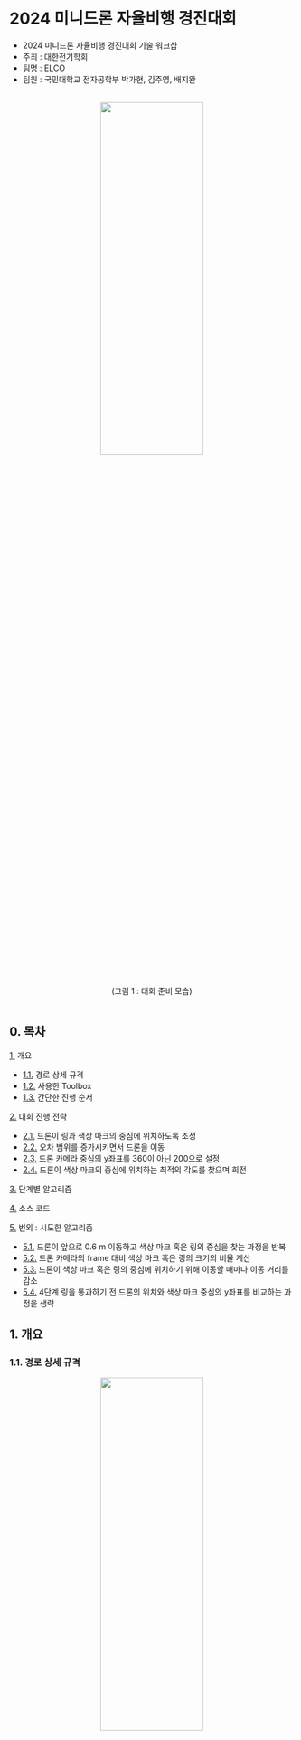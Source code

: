 2024 미니드론 자율비행 경진대회
===============

- 2024 미니드론 자율비행 경진대회 기술 워크샵
- 주최 : 대한전기학회
- 팀명 : ELCO
- 팀원 : 국민대학교 전자공학부 박가현, 김주영, 배지완
<br>
<div align=center> 
<img src="https://github.com/gahyunparkk/drone_ELCO/assets/133209913/bfc8ef0f-27da-4f9c-8f44-191ae07e1588.jpg" width="60%" height="40%" />
<br>
(그림 1 : 대회 준비 모습)
</div>
<br>

## 0. 목차

[1.](#1-개요) 개요
   - [1.1.](#11-경로-상세-규격) 경로 상세 규격
   - [1.2.](#12-사용한-toolbox) 사용한 Toolbox
   - [1.3.](#13-간단한-진행-순서) 간단한 진행 순서

[2.](#2-대회-진행-전략) 대회 진행 전략
   - [2.1.](#21-드론이-링과-색상-마크의-중심에-위치하도록-조정) 드론이 링과 색상 마크의 중심에 위치하도록 조정
   - [2.2.](#22-오차-범위를-증가시키면서-드론을-이동) 오차 범위를 증가시키면서 드론을 이동
   - [2.3.](#23-드론-카메라-중심의-y좌표를-360이-아닌-200으로-설정) 드론 카메라 중심의 y좌표를 360이 아닌 200으로 설정
   - [2.4.](#24-드론이-색상-마크의-중심에-위치하는-최적의-각도를-찾으며-회전) 드론이 색상 마크의 중심에 위치하는 최적의 각도를 찾으며 회전

[3.](#3-단계별-알고리즘) 단계별 알고리즘

[4.](#4-소스-코드) 소스 코드

[5.](#5-번외--시도한-알고리즘) 번외 : 시도한 알고리즘
   - [5.1.](#51-드론이-앞으로-06-m-이동하고-색상-마크-혹은-링의-중심을-찾는-과정을-반복) 드론이 앞으로 0.6 m 이동하고 색상 마크 혹은 링의 중심을 찾는 과정을 반복
   - [5.2.](#52-드론-카메라의-frame-대비-색상-마크-혹은-링의-크기의-비율-계산) 드론 카메라의 frame 대비 색상 마크 혹은 링의 크기의 비율 계산
   - [5.3.](#53-드론이-색상-마크-혹은-링의-중심에-위치하기-위해-이동할-때마다-이동-거리를-감소) 드론이 색상 마크 혹은 링의 중심에 위치하기 위해 이동할 때마다 이동 거리를 감소
   - [5.4.](#54-4단계-링을-통과하기-전-드론의-위치와-색상-마크-중심의-y좌표를-비교하는-과정을-생략) 4단계 링을 통과하기 전 드론의 위치와 색상 마크 중심의 y좌표를 비교하는 과정을 생략

## 1. 개요

### 1.1. 경로 상세 규격

<div align=center> 
<img src="https://github.com/gahyunparkk/drone_ELCO/assets/133209913/d1be7afb-e357-4df9-b37f-0e154b694d6d.png" width="60%" height="40%" />
<br>
(그림 2 : 주어진 경로)
</div>
<br>

- 가림막 링
  - 1차 링 지름 : 57 cm
  - 2차 링 지름 : 46 cm
  - 3차 링 지름 : 46 cm
  - 4차 링 지름 : 52 cm
  - 링 중심의 높이 : 80 ~ 100 cm
 
- 색상 hsv 값의 h 범위
  - 빨간색 색상 마크
    - 1단계 : 0 ~ 0.08
    - 4단계 : 0 ~ 0.06, 0.94 ~ 1
  - 초록색 색상 마크 : 0.30 ~ 0.39
  - 보라색 색상 마크 : 0.70 ~ 0.79
  - 파란색 가림막 : 0.55 ~ 0.75

### 1.2. 사용한 Toolbox

- image processing toolbox

### 1.3. 간단한 진행 순서

- 1단계 : 이륙 &rarr; 링 너머 빨간색 색상 마크와 링의 중심에 위치 &rarr; 앞으로 3.5 m 이동
- 2단계 : 시계 방향으로 회전 &rarr; 앞으로 3.5 m 이동 &rarr; 링 너머 초록색 색상 마크와 링의 중심에 위치 &rarr; 앞으로 1.6 m 이동
- 3단계 : 반시계 방향으로 회전 &rarr; 링 너머 보라색 색상 마크와 링의 중심에 위치 &rarr; 앞으로 2.6 m 이동
- 4-1단계 : 시계 방향으로 회전 &rarr; 앞으로 2.3 m 이동
- 4-2단계 : 링 너머 빨간색 색상 마크의 중심에 위치 &rarr; 앞으로 1.85 m 이동 &rarr; 착륙

## 2. 대회 진행 전략

### 2.1. 드론이 링과 색상 마크의 중심에 위치하도록 조정

<div align=center> 
<img src="https://github.com/gahyunparkk/drone_ELCO/assets/133209913/a3371aa6-22e6-44f8-954c-517c56631fd1.jpg" width="60%" height="40%" />
<br>
(그림 3 : 드론이 링과 링 너머 색상 마크의 중심에 위치하도록 조정)
</div>
<br>

- 드론을 링과 색상 마크의 중심에 위치시킨 후 앞으로 이동시켰다. 이를 수행하기 위한 알고리즘은 아래와 같다.

- **드론을 색상 마크의 중심에 위치**시켰다. 색상 마크의 중심 좌표를 return 하는 `square_detect` 함수와 드론이 색상 마크 또는 링의 중심에 위치하도록 하는 `move_to_center` 함수를 이용했다.
  - 색상 마크가 인식되지 않는 경우 : 드론을 링의 중심에 위치시켰다. 링의 중심 좌표를 return 하는 `detect_from_frame` 함수와 `move_to_center` 함수를 이용했다.
    - 링이 인식되지 않는 경우 : 드론이 링을 인식할 때까지 드론을 20 cm 씩 뒤로 이동시켰다.
      
- **드론이 색상 마크의 중심에 위치하면 색상 마크의 중심, 즉 드론의 위치와 링의 중심을 비교**한다. 드론이 링의 중심에 위치하면 다음 동작을 수행한다.[^1]
  - 드론이 링의 중심에 위치하지 않는 경우 : 드론을 링의 중심에 위치시켰다.
 
### 2.2. 오차 범위를 증가시키면서 드론을 이동

- 드론을 정확한 곳에 위치시킬 때 **드론이 계속해서 상하 또는 좌우로 이동하는 문제**가 발생했다.[^2] 이 문제를 해결하고, 드론의 이동 시간을 최소화하기 위해 오차 범위에 관한 변수를 설정하고, 변수의 값을 증가시키면서 드론을 이동시켰다.
<br>
<div align=center> 
<img src="https://github.com/gahyunparkk/drone_ELCO/assets/133209913/14c51526-42e8-49c2-9708-7ced932b1ac9.jpg" width="60%" height="40%" />
<br>
(그림 4 : 드론이 상하 또는 좌우로 이동하는 것이 반복되는 문제 상황 발생)
</div>
<br>

- **드론의 위치와 링 또는 색상 마크 중심의 차이가 무시할 수 있을 만큼 작으면 드론이 링 또는 색상 마크의 중심에 위치한 것으로 판단**했다. 이를 통해 드론이 링 또는 색상 마크의 중심으로 이동하는 데 걸리는 시간을 최소화했다.
- **드론이 상하 또는 좌우로 한 번 이동할 때마다 허용하는 오차 범위를 증가**시켰다. 이를 통해 드론이 위치해야 하는 곳에 정확히 위치하기 위해 계속해서 상하 또는 좌우로 이동하는 문제를 해결했다.

### 2.3. 드론 카메라 중심의 y좌표를 360이 아닌 200으로 설정

- **드론 카메라 중심의 y좌표를 360으로 설정하면[^3] 드론이 위치해야 하는 곳에 비해 위쪽에 위치하는 문제**가 발생했다.[^4]

- 드론을 위로 조금씩 이동시키면서 드론이 위치해야 하는 곳에 정확히 위치하도록 하는 y좌표를 찾았다.[^5] 위의 과정을 통해 **드론 카메라 중심의 y좌표를 200으로 설정하면 드론이 위치해야 하는 곳에 정확히 위치**함을 알게 되었다.

### 2.4. 드론이 색상 마크의 중심에 위치하는 최적의 각도를 찾으며 회전

- 드론이 회전을 할 때 각도가 정확하게 정해지지 않았다. **드론 카메라 중심과 색상 마크 중심의 x좌표의 차이를 계산하여 최적의 각도**를 찾았다.[^6]

- 색상 마크 중심에서 드론 카메라 중심의 x좌표를 뺀 값이 20 보다 크면[^7] 드론을 시계 방향으로 5도 회전시켰다. -20 보다 작으면[^8] 드론을 반시계 방향으로 5도 회전시켰다.
- 드론이 총 회전하는 각도가 주어진 범위를 벗어나는 경우 회전을 중단시켰다.

## 3. 단계별 알고리즘

- 블럭도를 이용하여 단계별 알고리즘을 나타내면 표 1과 같다.
<br>

<div align=center> 
(표 1 : 단계별 알고리즘을 나타낸 블럭도)
<br>
<img src="https://github.com/gahyunparkk/drone_ELCO/assets/133209913/72c5c787-be55-4ed5-a607-34249bb67d63.png" width="80%" height="50%" />
</div>

## 4. 소스 코드

### 4.1. 0단계 : 필요한 변수 선언

- 변수 `drone` 및 드론 카메라 중심 좌표를 나타내는 변수 `center_point`을 선언한다.
- 변수 `cameraObj`을 선언한다.
- 허용 오차를 나타내는 변수 `dif` 선언, 20으로 초기화한다.

```
clear;
drone = ryze('Tello');

takeoff(drone);
pause(1);

% 드론 카메라 중심의 y 좌표를 200 으로 설정
center_point = [480, 200];
cameraObj = camera(drone);
dif = 20;
```

### 4.2. 1단계 : 드론을 빨간색 색상 마크와 링의 중심에 위치시킨 후 링 통과

<div align=center> 
<img src="https://github.com/gahyunparkk/drone_ELCO/assets/133209913/7044615e-d173-4631-a81e-fd366139f6d4.png" width="60%" height="40%" />
<br>
(그림 5 : 1단계 색상 마크와 링의 중심을 인식하는 드론 카메라의 frame)
</div>
<br>

- 색상 마크의 중심 좌표를 변수 `centroid`, 드론 카메라 중심과 색상 마크의 중심 사이의 거리를 변수 `dis`에 저장한다.
- 링의 중심 좌표를 변수 `centroid1`, 드론 카메라 중심과 링의 중심 사이의 거리를 변수 `dis1`에 저장한다.
- **`square_detect` 함수를 이용하여 빨간색 색상 마크의 중심 좌표**를 찾는다. 이때, 빨간색 색상 마크의 hsv 값의 h 범위는 0 ~ 0.05, 0.94 ~ 1 이기 때문에 하나의 범위만을 선택하면 색상 마크가 제대로 인식되지 않는 문제가 발생했다. 따라서 두 가지 범위 중 색상 마크가 제대로 인식 되는 범위를 선택했다.
   - 색상 마크가 인식되지 않은 경우 : `detect_from_frame` 함수를 이용하여 링의 중심 좌표를 찾는다. `move_to_center` 함수를 이용하여 드론이 링의 중심에 위치하도록 조정한다.
        - 링이 인식되지 않은 경우 : 드론을 뒤로 이동시킨 후 다시 링을 인식한다. 이 과정은 드론이 링을 인식할 때까지 반복한다.
- **`move_to_center` 함수를 이용하여 드론을 색상 마크의 중심에 위치**시킨다. 이 과정은 드론 카메라 중심과 색상 마크의 중심 사이의 오차가 허용된 오차 범위 내에 포함될 때까지 반복한다. 오차 범위는 20으로 초기화하고, 드론이 한 번 이동할 때마다 15씩 증가한다.
- 색상 마크의 중심, 즉 드론의 위치와 링의 중심의 차이가 100보다 작은 경우 드론이 색상 마크와 링의 중심에 위치했다고 판단한다.
   - 차이가 100보다 큰 경우 : `move_to_center` 함수를 이용하여 드론이 링의 중심에 위치하도록 조정한다.
- **드론을 앞으로 3.5 m 이동**시킨다.
  
```
while true
    frame = snapshot(cameraObj);
    imshow(frame);
    dif = dif + 15;

    [x, y] = square_detect(frame, 0, 0.05);
    if isnan(x) || isnan(y)
        [x, y] = square_detect(frame, 0.94, 1);
    end
    [x1, y1, boundingBox] = detect_from_frame(frame);

    % 링 너머 빨간색 색상 마크가 인식되지 않은 경우 드론 카메라 중심과 링의 중심이 일치하도록 조정
    if isnan(x) || isnan(y)
        disp('No red square detected.');

        % 링이 인식되지 않은 경우 드론이 뒤로 이동한 후 다시 링을 인식
        while ~isempty(boundingBox)
            disp('No bounding box detected.');
            moveback(drone, Distance', 0.2, 'Speed', 1);
            pause(0.5);
            [x1, y1, boundingBox] = detect_from_frame(frame);
        end

        move_to_center(drone, x1, y1, dif);

        centroid = [x1, y1];
        dis = centroid - center_point;

        if abs(dis(1)) <= 100 && abs(dis(2)) <= 100
            disp('Centered successfully!');
            break;
        end
    end

    % 드론 카메라 중심이 링 너머 빨간색 색상 마크의 중심과 일치하도록 조정
    move_to_center(drone, x, y, dif);
 
    centroid = [x, y];
    dis = centroid - center_point;
    centroid1 = [x1, y1];
    dis1 = centroid1 - center_point;

    if abs(dis(1)) <= dif && abs(dis(2)) <= dif
        % 빨간색 색상 마크의 중심 (드론의ㅓ위치) 와 링의 중심의 차이가 100 보다 작은 경우
        % 드론이 빨간색 색상 마크와 링의 중심에 위치했다고 판단
        if abs(dis1(1)) <= 100 && abs(dis1(2)) <= 100
            disp('Centered successfully!');
            break;
        % 빨간색 색상 마크의 중심 (드론의 위치) 와 링의 중심의 차이가 100 보다 큰 경우
        % 드론 카메라 중심과 링의 중심이 일치하도록 조정
        else
            move_to_center(drone, x1, y1, dif);
        end
    end
end

moveforward(drone, 'Distance', 3.5, 'Speed', 0.8);
pause(1.5);
```

### 4.3. 2단계 : 드론이 시계 방향으로 회전 및 초록색 색상 마크와 링의 중심에 위치

<div align=center> 
<img src="https://github.com/gahyunparkk/drone_ELCO/assets/133209913/f7fd9071-4a31-443d-a076-810cd1102e1b.png" width="60%" height="40%" />
<br>
(그림 6 : 2단계 색상 마크와 링의 중심을 인식하는 드론 카메라의 frame)
</div>
<br>

- **드론의 최적의 회전 각도**를 찾는다. **`square_detect` 함수를 이용하여 추출한 색상 마크 중심과 드론 카메라 중심의 x좌표의 차이**를 계산한다. 이가 20보다 크면 드론을 시계 방향으로 6도 회전시키고, 20보다 작으면 반시계 방향으로 6도 회전시킨다.[^9] 드론이 6도 회전하는 동작은 최대 2번 수행한다.
- **드론을 앞으로 3.5 m 이동**시킨다.
  - 드론이 2단계에서 이동해야 하는 거리는 5.1 m 이지만 드론이 정지하지 않고 이동할 수 있는 거리는 최대 5 m 이다. 따라서 드론을 3.5 m, 1.6 m 로 나누어 이동시켰다.
  - 드론을 3.5 m 보다 적게 이동시키면 이후 2단계 링을 인식할 때 4단계 링도 함께 인식되어 2단계 링의 중심 좌표가 제대로 추출되지 않는 문제가 발생했다. 따라서 4단계 링이 드론 카메라에 인식되지 않는 적절한 거리인 3.5 m 을 선택했다.
<br>
<div align=center> 

<img src="https://github.com/gahyunparkk/drone_ELCO/assets/133209913/a8a6e291-0176-4fcf-9424-fa860977fd14.jpg" width="60%" height="40%" />
<br>
(그림 7 : 2단계 링을 인식할 때 4단계 링도 함께 인식되는 문제 상황 발생)
</div>
<br>
- 4.2.와 동일한 방법으로 **드론을 초록색 색상 마크와 링의 중심에 위치**시켰다. 이때, 초록색 색상 마크의 hsv 값의 h 범위를 0.30 ~ 0.39 로 생각한다.
- **드론을 앞으로 1.6 m 이동**시킨다.
    
```
turn(drone, deg2rad(130));
pause(1.5);
turn_cnt = 0;

while true
    frame = snapshot(cameraObj);
    imshow(frame);
    [x, y] = square_detect(frame, 0.30, 0.39);

    centroid = [x, y];
    if isnan(x)
        [x1, y1, boundingBox] = detect_from_frame(frame);
        dis = centroid - center_point;

        if dis(1) > 20
            turn(drone, deg2rad(6));
            disp("turned 5 degree");
            pause(1);
        elseif dis(1) < -20
            turn(drone, deg2rad(-6));
            disp("turned -5 degree");
            pause(1);
        else
            break;
        end
    end

    dis = centroid - center_point;
    if turn_cnt == 2
        break;
    end

    if dis(1) > 20
        turn(drone, deg2rad(6));
        disp("turned 5 degree");
        pause(1);
        turn_cnt = turn_cnt + 1;
    elseif dis(1) < -20
        turn(drone, deg2rad(-6));
        disp("turned -5 degree");
        pause(1);
        turn_cnt = turn_cnt + 1;
    else
        break;
    end
end

moveforward(drone, 'Distance', 3.5, 'Speed', 1);
pause(1);

dif = 30;
while true
    frame = snapshot(cameraObj);
    imshow(frame);
    dif = dif + 15;

    [x, y] = square_detect(frame, 0.30, 0.39);
    [x1, y1, boundingBox] = detect_from_frame(frame);
 
    % 링 너머 초록색 색상 마크가 인식되지 않은 경우 드론 카메라 중심과 링의 중심이 일치하도록 조정
    if isnan(x) || isnan(y)
        disp('No green square detected.');

        % 링이 인식되지 않은 경우 드론이 뒤로 이동한 후 다시 링을 인식
        while ~isempty(boundingBox)
            disp('No bounding box detected.');
            moveback(drone, 'Distance', 0.2, 'Speed', 1);
            pause(0.5);
            [x1, y1, boundingBox] = detect_from_frame(frame);
        end
        
        move_to_center(drone, x1, y1, dif);

        centroid = [x1, y1];
        dis = centroid - center_point;

        if abs(dis(1)) <= 100 && abs(dis(2)) <= 100
            disp('Centered successfully!');
            break;
        end
    end

    % 드론 카메라 중심이 링 너머 초록색 색상 마크의 중심과 일치하도록 조정
    move_to_center(drone, x, y, dif);
 
    centroid = [x, y];
    dis = centroid - center_point;
    centroid1 = [x1, y1];
    dis1 = centroid1 - center_point;

    if abs(dis(1)) <= dif && abs(dis(2)) <= dif
        % 초록색 색상 마크의 중심 (드론의 위치) 와 링의 중심의 차이가 100 보다 작은 경우
        % 드론이 초록색 색상 마크와 링의 중심에 위치했다고 판단
        if abs(dis1(1)) <= 100 && abs(dis1(2)) <= 100
            disp('Centered successfully!');
            break;
        % 초록색 색상 마크의 중심 (드론의 위치) 와 링의 중심의 차이가 100 보다 큰 경우
        % 드론 카메라 중심과 링의 중심이 일치하도록 조정
        else
            move_to_center(drone, x1, y1, dif);
        end
    end
end

moveforward(drone, 'Distance', 1.6, 'Speed', 1);
pause(1.5);
```

### 4.4. 3단계 : 드론이 반시계 방향으로 회전 및 보라색 색상 마크와 링의 중심에 위치

<div align=center> 
<img src="https://github.com/gahyunparkk/drone_ELCO/assets/133209913/3e57b0d7-e313-4d54-95e0-523efc0fa115.png" width="60%" height="40%" />
<br>
(그림 8 : 3단계 색상 마크와 링의 중심을 인식하는 드론 카메라의 frame)
</div>
<br>

- 4.3.과 동일한 방법으로 **드론의 최적의 회전 각도**를 찾는다. 드론이 6도 회전하는 동작은 최대 2번 수행한다.
- 4.2.와 동일한 방법으로 **드론을 보라색 색상 마크와 링의 중심에 위치**시켰다. 이때, 보라색 색상 마크의 hsv 값의 h 범위를 0.69 ~ 0.79 로 생각한다.
- **드론을 앞으로 2.6 m 이동**시킨다.
   
```
turn(drone, deg2rad(-130));
pause(1);
turn_cnt = 0;
while true
    frame = snapshot(cameraObj);
    [x, y] = square_detect(frame, 0.69, 0.79);

    centroid = [x, y];
    dis = centroid - center_point;

    if isnan(x)
        [x1, y1, boundingBox] = detect_from_frame(frame);
        dis = centroid - center_point;

        if dis(1) > 20
            turn(drone, deg2rad(6));
            disp("turned 5 degree");
            pause(1);
        elseif dis(1) < -20
            turn(drone, deg2rad(-6));
            disp("turned -5 degree");
            pause(1);
        else
            break;
        end
    end

    if turn_cnt == 2
        break;
    end

    if dis(1) > 20
        turn(drone, deg2rad(6));
        disp("turned 5 degree");
        pause(1);
        turn_cnt = turn_cnt + 1;
    elseif dis(1) < -20
        turn(drone, deg2rad(-6));
        disp("turned -5 degree");
        pause(1);
        turn_cnt = turn_cnt + 1;
    else
        break;
    end
end

dif = 30;
while true
    frame = snapshot(cameraObj);
    dif = dif + 15;

    [x, y] = square_detect(frame, 0.69, 0.79);
    [x1, y1, boundingBox] = detect_from_frame(frame);
 
    % 링 너머 보라색 색상 마크가 인식이 되지 않은 경우 드론 카메라 중심과 링의 중심 일치하도록 조정
    if isnan(x) || isnan(y)
        disp('No purple square detected.');

        % 링이 인식이 되지 않은 경우 드론이 뒤로 이동한 후 다시 링을 인식
        while ~isempty(boundingBox)
            disp('No bounding box detected.');
            moveback(drone, 'Distance', 0.2, 'Speed', 1);
            pause(0.5);
            [x1, y1, boundingBox] = detect_from_frame(frame);
        end
        
        move_to_center(drone, x1, y1, dif);

        centroid = [x1, y1];
        dis = centroid - center_point;

        if abs(dis(1)) <= 100 && abs(dis(2)) <= 100
            disp('Centered successfully!');
            break;
        end
    end

    % 드론 카메라 중심이 링 너머 보라색 색상 마크의 중심과 일치하도록 조정
    move_to_center(drone, x, y, dif);
 
    centroid = [x, y];
    dis = centroid - center_point;
    centroid1 = [x1, y1];
    dis1 = centroid1 - center_point;

    if abs(dis(1)) <= dif && abs(dis(2)) <= dif
        % 보라색 색상 마크의 중심 (드론의 위치) 와 링의 중심의 차이가 100 보다 작은 경우
        % 드론이 보라색 색상 마크와 링의 중심에 위치했다고 판단
        if abs(dis1(1)) <= 100 && abs(dis1(2)) <= 100
            disp('Centered successfully!');
            break;
        % 보라색 색상 마크의 중심 (드론의 위치) 와 링의 중심의 차이가 100 보다 큰 경우
        % 드론 카메라 중심과 링의 중심이 일치하도록 조정
        else
            move_to_center(drone, x1, y1, dif);
        end
    end
end

moveforward(drone, 'Distance', 2.6, 'Speed', 1);
pause(1);
```

### 4.5. 4-1단계 : 드론이 시계 방향으로 회전

<div align=center> 
<img src="https://github.com/gahyunparkk/drone_ELCO/assets/133209913/818e2538-ba86-44f2-bced-ed3190cec7b6.png" width="60%" height="40%" />
<br>
(그림 9 : 4단계 색상 마크를 인식하는 드론 카메라의 frame)
</div>
<br>

- 4.3.과 동일한 방법으로 **드론의 최적의 회전 각도**를 찾는다. 드론이 6도 회전하는 동작은 최대 3번 수행한다.
- **드론을 앞으로 2.3 m 이동**시킨다.
  - 드론이 링을 통과하기 전이면서도 링 너머 빨간색 색상 마크가 제대로 인식되는 거리가 최대 2.3 m 라고 판단했다.

```
turn(drone, deg2rad(215));
pause(1);
turn_cnt = 0;

while true
    frame = snapshot(cameraObj);
    imshow(frame);
    [x, y] = square_detect(frame, 0, 0.06);
    if isnan(x) || isnan(y)
        [x, y] = square_detect(frame, 0.94, 1);
    end

    centroid = [x, y];
    if isnan(x)
        [x1, y1, boundingBox] = detect_from_frame(frame);
        dis = centroid - center_point;
        if dis(1) > 20
            turn(drone, deg2rad(6));
            disp("turned 5 degree");
            pause(1);
        elseif dis(1) < -20
            turn(drone, deg2rad(-6));
            disp("turned -5 degree");
            pause(1);
        else
            break;
        end
    end

    dis = centroid - center_point;
    if turn_cnt == 3
        break;
    end

    if dis(1) > 20
        turn(drone, deg2rad(6));
        disp("turned 5 degree");
        pause(1);
        turn_cnt = turn_cnt + 1;
    elseif dis(1) < -20
        turn(drone, deg2rad(-6));
        disp("turned -5 degree");
        pause(1);
        turn_cnt = turn_cnt + 1;
    else
        break;
    end
end

moveforward(drone, 'Distance', 2, 'Speed', 0.9);
pause(1);
```

### 4.6. 4-2단계 : 드론이 빨간색 색상 마크에 위치한 후 링 통과 후 착륙

<div align=center> 
<img src="https://github.com/gahyunparkk/drone_ELCO/assets/133209913/3accf3aa-6a99-4a12-b345-aa4a1867a098.png" width="60%" height="40%" />
<br>
(그림 10 : 4단계 색상 마크의 중심을 인식하는 드론 카메라의 frame)
</div>
<br>

- 4.2.와 동일한 방법으로 **드론을 빨간색 색상 마크와 링의 중심**에 위치시켰다. 빨간색 색상 마크의 hsv 값의 h 범위를 0 ~ 0.06 으로 생각한다.
- **드론이 앞으로 1.55 m 이동**한 후 착륙한다.

```
% 드론 카메라 중심이 링 너머 빨간색 색상 마크의 중심과 일치하도록 조정
dif = 20;
while true
    frame = snapshot(cameraObj);
    imshow(frame);
    dif = dif + 15;

    [x, y] = square_detect(frame, 0, 0.06);
    [x1, y1, boundingBox] = detect_from_frame(frame);
 
    % 링 너머 빨간색 색상 마크가 인식되지 않은 경우 드론 카메라 중심과 링의 중심이 일치하도록 조정
    if isnan(x) || isnan(y)
        disp('No red square detected.');

        % 링이 인식되지 않은 경우 드론이 뒤로 이동한 후 다시 링을 인식
        while ~isempty(boundingBox)
            disp('No bounding box detected.');
            moveback(drone, 'Distance', 0.2, 'Speed', 1);
            pause(0.5);
            [x1, y1, boundingBox] = detect_from_frame(frame);
        end
        
        move_to_center(drone, x1, y1, dif);

        centroid = [x1, y1];
        dis = centroid - center_point;

        if abs(dis(1)) <= 100 && abs(dis(2)) <= 100
            disp('Centered successfully!');
            break;
        end
    end

    % 드론 카메라 중심이 링 너머 빨간색 색상 마크의 중심과 일치하도록 조정
    move_to_center(drone, x, y, dif);
 
    centroid = [x, y];
    dis = centroid - center_point;
    centroid1 = [x1, y1];
    dis1 = centroid1 - center_point;

    if abs(dis(1)) <= dif && abs(dis(2)) <= dif
        % 빨간색 색상 마크의 중심 (드론의 위치) 와 링의 중심의 차이가 100 보다 작은 경우
        % 드론이 빨간색 색상 마크와 링의 중심에 위치했다고 판단
        if abs(dis1(1)) <= 100 && abs(dis1(2)) <= 100
            disp('Centered successfully!');
            break;
        % 빨간색 색상 마크의 중심 (드론의 위치) 와 링의 중심의 차이가 100 보다 큰 경우
        % 드론 카메라 중심과 링의 중심이 일치하도록 조정
        else
            move_to_center(drone, x1, y1, dif);
        end
    end
end

moveforward(drone, 'Distance', 1.85, 'Speed', 0.9);
pause(1);

land(drone);
```

### 4.7. 함수 detect_from_frame : 파란색 가림막 링의 중심 좌표를 return 하는 함수

- **파란색 가림막의 영역**을 찾는다. 파란색 가림막의 hsv 값의 h 범위를 0.55 ~ 0.65 로 생각하고, s 범위가 0.5 보다 높다고 생각한다. 위의 hsv 값의 범위에 해당하는 픽셀을 선택한 후 이진화된 이미지를 반전시킨다.
- regionprops 함수를 이용하여 반전된 이미지에서 각각의 연결된 영역의 bounding box와 면적을 계산한다.
- bounding box 내에서 **원을 찾은 후 크기가 가장 큰 원의 중심 좌표**를 구하고 그 결과를 시각화한다.

```
function [center_x, center_y, boundingBox] = detect_from_frame(frame)
    blue_th_down = 0.55;
    blue_th_up = 0.65;

    tohsv = rgb2hsv(frame);
    h = tohsv(:,:,1);
    s = tohsv(:,:,2);

    toBinary = (blue_th_down < h) & (h < blue_th_up) & (s > 0.5);
    filtered = imcomplement(toBinary);

    area = regionprops(filtered, 'BoundingBox', 'Area');
    tmpArea = 0;
    boundingBox = [];
    
    for j = 1:length(area)
        tmpBox = area(j).BoundingBox;

        % boundingBox 의 크기가 드론 카메라 frame 의 크기와 같은 경우 예외 처리
        if(tmpBox(3) == size(frame, 2) || tmpBox(4) == size(frame, 1))
            continue;
        else
            if tmpArea <= area(j).Area
                tmpArea = area(j).Area;
                boundingBox = area(j).BoundingBox;
            end
        end
    end
    
    % boundingBox 가 존재하는 경우 가림막 링의 중심 좌표 추출
    if ~isempty(boundingBox)
        center_x = boundingBox(1) + (0.5 * boundingBox(3));
        center_y = boundingBox(2) + (0.5 * boundingBox(4));
        
        inner_region = imcrop(frame, boundingBox);
        gray_inner = rgb2gray(inner_region);
        edges_inner = edge(gray_inner, 'Canny');
        
        [centers, radii] = imfindcircles(edges_inner, [20 100]);
        
        if ~isempty(centers)
            % 크기가 가장 큰 원의 중심 좌표 추출
            [~, max_idx] = max(radii);
            circle_center = centers(max_idx, :);
            
            center_x = boundingBox(1) + circle_center(1);
            center_y = boundingBox(2) + circle_center(2);
        end
        hold on
        rectangle('Position', boundingBox, 'EdgeColor', '#F59F00', 'LineWidth', 2);
        plot(center_x, center_y, 'o')
        title(['Center X: ', num2str(center_x), ', Center Y: ', num2str(center_y)])
        axis on
        grid on
    else
        center_x = NaN;
        center_y = NaN;
    end
end
```

### 4.8. 함수 move_to_center : 드론을 색상 마크 혹은 가림막 링의 중심 좌표로 이동시키는 함수

- **드론의 중심 좌표인 (480, 200)과 매개변수로 주어진 색상 마크 혹은 가림막 링의 중심 좌표의 차이**를 구한다.
  - 차이가 허용된 오차 범위인 40보다 작은 경우 : 드론이 색상 마크 혹은 링의 중심에 위치했다고 판단한다. "Find Center Point"를 출력한다.
  - 차이가 40보다 큰 경우 : **드론이 상하좌우로 0.2 m 씩 이동**한다.
<br>
<div align=center> 
<img src="https://github.com/gahyunparkk/drone_ELCO/assets/133209913/d63bb1f4-3311-4498-88bb-cd30cb298313.jpg" width="60%" height="40%" />
<br>
(그림 11 : 드론 카메라 중심과 색상 마크 혹은 링의 중심의 차이를 계산하여 상하좌우로 이동)
</div>
<br>

```
function move_to_center(drone, target_x, target_y, dif)
    center_point = [480, 200];
    dis = [target_x, target_y] - center_point;

    if abs(dis(1)) <= dif && abs(dis(2)) <= dif
        disp('Find Center Point!');
        
    elseif abs(dis(1)) > 40
        if dis(1) < 0
            disp('Move left');
            moveleft(drone, 'Distance', 0.2, 'Speed', 1);
        else
            disp('Move right');
            moveright(drone, 'Distance', 0.2, 'Speed', 1);
        end
    end
    
    if abs(dis(2)) > 40
        if dis(2) < 0
            disp('Move up');
            moveup(drone, 'Distance', 0.2, 'Speed', 1);
        else
            disp('Move down');
            movedown(drone, 'Distance', 0.2, 'Speed', 1);
        end
    end
    
    pause(1);
end
```

### 4.8. 함수 square_detect : 색상 마크의 중심 좌표를 return 하는 함수

- **매개변수로 주어진 색상 마크의 h 범위 내에 존재하는 픽셀을 선택**하여 이진화 이미지를 생성한다.
- regionprops 함수를 이용하여 이미지에서 각 연결된 영역의 bounding box와 면적을 계산하고, **크기가 가장 큰 영역을 검출**한다.
  - bounding box가 비어있지 않은 경우 중심을 계산하여 시각화한다.

```
function [center_x, center_y] = square_detect(frame, th_down, th_up)
    tohsv = rgb2hsv(frame);
    h = tohsv(:,:,1);
    s = tohsv(:,:,2);
    v = tohsv(:,:,3);

    toBinary = (th_down < h) & (h < th_up) & (s > 0.4) & (v > 0.2);
    area = regionprops(toBinary, 'BoundingBox', 'Area');
    tmpArea = 0;
    boundingBox = [];
    
    for j = 1:length(area)
        tmpBox = area(j).BoundingBox;
        if tmpBox(3) < size(frame, 2) * 0.9 && tmpBox(4) < size(frame, 1) * 0.9
            if tmpArea <= area(j).Area
                tmpArea = area(j).Area;
                boundingBox = area(j).BoundingBox;
            end
        end
    end
    
    if isempty(boundingBox)
        center_x = NaN;
        center_y = NaN;
        return;
    end
    
    center_x = boundingBox(1) + (0.5 * boundingBox(3));
    center_y = boundingBox(2) + (0.5 * boundingBox(4));
    hold on
    rectangle('Position', boundingBox, 'EdgeColor', '#F59F00', 'LineWidth', 2);
    plot(center_x, center_y, 'o')
    title(['Center X: ', num2str(center_x), ', Center Y: ', num2str(center_y)])
    axis on
    grid on
end
```

## 5. 번외 : 시도한 알고리즘

- 드론이 주어진 경로를 주행하는데 가장 효율적인 코드를 고민하면서 다음과 같은 알고리즘을 고안했다. 드론이 경로를 주행하는 데 소요되는 시간을 최소화하기 위해 다음과 같은 알고리즘은 최종적으로 사용하지 못했다.

### 5.1. 드론이 앞으로 0.6 m 이동하고 링 너머 색상 마크 혹은 링의 중심을 찾는 과정을 반복

- 드론을 주어진 경로를 이탈하지 않고 정확하게 링의 중심의 통과시키고 싶었다. 이에 **드론이 앞으로 0.6 m 이동하고 링 너머 색상 마크 혹은 링의 중심을 찾은 과정을 계속해서 반복**하는 방법을 고안했다.
- 이는 드론이 경로를 주행하는 데 너무 많은 시간을 소요하는 문제가 있었다.

### 5.2. 드론 카메라의 frame 대비 색상 마크 혹인 링의 크기의 비율 계산

- 색상 마크 혹은 링의 중심 좌표를 찾을 때 색상 마크 혹은 링의 크기가 너무 작아 드론 카메라에 제대로 인식되지 않는 문제가 발생했다. 이에 **드론 카메라의 frame 대비 인식된 색상 마크 혹은 링의 크기가 특정한 값보다 작은 경우 다시 인식을 시도**하는 방법을 고안했다.
- 이는 불필요한 bounding box가 발생하는 문제도 예방할 수 있었다. 그러나 최종 소스 코드에서 사용한 알고리즘이 더욱 효율적이라고 판단했다.

### 5.3. 드론이 색상 마크 혹은 링의 중심에 위치하기 위해 이동할 때마다 이동 거리를 감소

- 드론이 색상 마크 혹은 링의 중심에 위치하기 위해 이동한다. 이때, 드론이 색상 마크 혹은 링과 가깝게 위치한 경우 드론이 비교적 적은 거리를 이동했음에도 드론 카메라의 frame 상에는 좌표 변화가 크다. 이에 **드론이 상하좌우로 한 번 이동할 때마다 이동 거리를 감소**시키는 방법을 고안했다.
- 드론이 이동할 수 있는 거리는 최소 0.2 m 이기 때문에 이 방법에 한계가 존재했다. 이에 드론 카메라 중심과 색상 마크 혹은 링의 중심의 차이를 허용된 오차 범위와 비교하는 새로운 방법으로 문제를 해결했다.

### 5.4. 4단계 링을 통과하기 전 드론의 위치와 색상 마크 중심의 y좌표를 비교하는 과정을 생략

- 드론의 주행 시간을 최소화하기 위해 **4단계 링을 통과하기 전 드론 카메라 중심과 링과 색상 마크 중심의 y좌표를 비교하는 과정을 생략**하는 방법을 고안했다. 4단계 링을 통과하기 전 드론위 위치와 링과 색상 마크 중심을 비교하는 동작은 드론이 착륙 지점에 정확하게 착지하기 위함이기 때문이다.
- 이 방법은 드론 주행 방법을 변경함으로써 최종적으로 사용하지 않게 되었다.

[^1]: 드론의 위치와 링의 중심의 차이가 100 보다 작은 경우 드론이 링의 중심에 위치했다고 판단한다.
[^2]: 드론의 최소 이동 거리는 20 cm 이기 때문이다.
[^3]: 드론 카메라 frame의 x좌표는 0 ~ 960, y좌표는 0 ~ 720 이다.
[^4]: 드론 카메라가 정확히 정면이 아닌 약간 아래쪽을 향하기 때문이다.
[^5]: moveup 함수를 이용하여 드론을 위쪽으로 20 cm 씩 이동시키고 imshow 함수를 이용하여 이미지를 표시했다.
[^6]: 색상 마크와 링의 중심은 일치하고, 이후 드론이 색상 마크와 링의 중심에 위치하는 동작을 수행하기 때문에 이 과정에서는 링의 중심을 비교하는 동작을 생략했다.
[^7]: 드론이 색상 마크의 중심에 비해 왼쪽에 위치함을 의미한다.
[^8]: 드론이 색상 마크의 중심에 비해 오른쪽에 위치함을 의미한다.
[^9]: 드론이 한 번 회전할 때 5도 회전시키려고 했지만, 드론이 의도한 각도보다 적게 의도하는 경향이 있었다.
